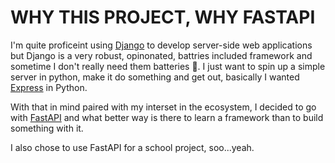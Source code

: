 # WHY THIS PROJECT, WHY FASTAPI

I'm quite proficeint using [Django](https://www.djangoproject.com/) to develop server-side web applications but Django is a very robust, opinonated, battries included framework and sometime I don't really need them batteries 🪫. I just want to spin up a simple server in python, make it do something and get out, basically I wanted [Express](https://expressjs.com/) in Python.

With that in mind paired with my interset in the ecosystem, I decided to go with [FastAPI](https://fastapi.tiangolo.com/) and what better way is there to learn a framework than to build something with it.

I also chose to use FastAPI for a school project, soo...yeah.
